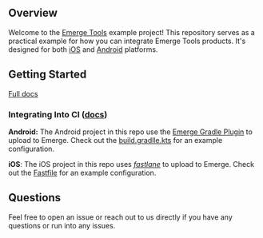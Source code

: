 ## Overview

Welcome to the [Emerge Tools](https://www.emergetools.com/) example project! This repository serves as a practical example for how you can integrate Emerge Tools products. It's designed for both [iOS](https://github.com/EmergeTools/hackernews/tree/main/ios) and [Android](https://github.com/EmergeTools/hackernews/tree/main/android) platforms.

## Getting Started

[Full docs](https://docs.emergetools.com/docs/quickstart)

### Integrating Into CI ([docs](https://docs.emergetools.com/docs/integrate-into-ci))

**Android:** The Android project in this repo use the [Emerge Gradle Plugin](https://docs.emergetools.com/docs/gradle-plugin) to upload to Emerge. Check out the [build.gradlle.kts](https://github.com/EmergeTools/hackernews/blob/main/android/app/build.gradle.kts) for an example configuration.

**iOS**: The iOS project in this repo uses _[fastlane](https://docs.emergetools.com/docs/fastlane)_ to upload to Emerge. Check out the [Fastfile](https://github.com/EmergeTools/hackernews/blob/main/ios/fastlane/Fastfile#L137) for an example configuration.

## Questions

Feel free to open an issue or reach out to us directly if you have any questions or run into any issues.
